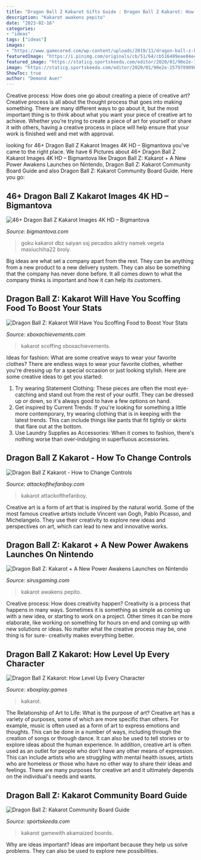 ```yaml
---
title: "Dragon Ball Z Kakarot Gifts Guide : Dragon Ball Z Kakarot: How Level Up Every Character"
description: "Kakarot awakens pepito"
date: "2023-02-16"
categories:
- "ideas"
tags: ["ideas"]
images:
- "https://www.gamecored.com/wp-content/uploads/2019/11/dragon-ball-z-kakarot-2-1620x800.jpg"
featuredImage: "https://i.pinimg.com/originals/cb/51/64/cb516489eae84ee4ab27ede2ccd5dc94.png"
featured_image: "https://staticg.sportskeeda.com/editor/2020/01/90e2e-15797890903073-800.jpg"
image: "https://staticg.sportskeeda.com/editor/2020/01/90e2e-15797890903073-800.jpg"
ShowToc: true
author: "Demond Auer"
---
```



Creative process: How does one go about creating a piece of creative art?
Creative process is all about the thought process that goes into making something. There are many different ways to go about it, but the most important thing is to think about what you want your piece of creative art to achieve. Whether you’re trying to create a piece of art for yourself or share it with others, having a creative process in place will help ensure that your work is finished well and met with approval.

	

		
looking for 46+ Dragon Ball Z Kakarot Images 4K HD – Bigmantova you've came to the right place. We have 6 Pictures about 46+ Dragon Ball Z Kakarot Images 4K HD – Bigmantova like Dragon Ball Z: Kakarot + A New Power Awakens Launches on Nintendo, Dragon Ball Z: Kakarot Community Board Guide and also Dragon Ball Z: Kakarot Community Board Guide. Here you go:
		
    
## 46+ Dragon Ball Z Kakarot Images 4K HD – Bigmantova

<img loading=lazy src="https://i.pinimg.com/originals/cb/51/64/cb516489eae84ee4ab27ede2ccd5dc94.png" onerror="this.onerror=null;this.src='https://tse1.mm.bing.net/th?id=OIP.KdngqRVWn-YGbKQ3rfwtSQHaHU&amp;pid=15.1';" alt="46+ Dragon Ball Z Kakarot Images 4K HD – Bigmantova">

_Source: bigmantova.com_

>goku kakarot dbz saiyan ssj pecados aiktry namek vegeta maxiuchiha22 broly. 

	

Big ideas are what set a company apart from the rest. They can be anything from a new product to a new delivery system. They can also be something that the company has never done before. It all comes down to what the company thinks is important and how it can help its customers.

    
## Dragon Ball Z: Kakarot Will Have You Scoffing Food To Boost Your Stats

<img loading=lazy src="https://www.xboxachievements.com/images/news/kakarot-food.jpg" onerror="this.onerror=null;this.src='https://tse4.mm.bing.net/th?id=OIP.hp-wxtyS-Htw5U42oezZQAHaEK&amp;pid=15.1';" alt="Dragon Ball Z: Kakarot Will Have You Scoffing Food to Boost Your Stats">

_Source: xboxachievements.com_

>kakarot scoffing xboxachievements. 

	

Ideas for fashion: What are some creative ways to wear your favorite clothes?
There are endless ways to wear your favorite clothes, whether you're dressing up for a special occasion or just looking stylish. Here are some creative ideas to get you started: 
1. Try wearing Statement Clothing: These pieces are often the most eye-catching and stand out from the rest of your outfit. They can be dressed up or down, so it's always good to have a few options on hand. 
2. Get inspired by Current Trends: If you're looking for something a little more contemporary, try wearing clothing that is in keeping with the latest trends. This can include things like pants that fit tightly or skirts that flare out at the bottom. 
3. Use Laundry Supplies as Accessories: When it comes to fashion, there's nothing worse than over-indulging in superfluous accessories.

    
## Dragon Ball Z Kakarot - How To Change Controls

<img loading=lazy src="https://attackofthefanboy.com/wp-content/uploads/2020/01/dbz-kakarot-controls-768x432.jpg" onerror="this.onerror=null;this.src='https://tse2.mm.bing.net/th?id=OIP.j619atL6Yq5_xNC2ilb1owHaEK&amp;pid=15.1';" alt="Dragon Ball Z Kakarot - How to Change Controls">

_Source: attackofthefanboy.com_

>kakarot attackofthefanboy. 

	

Creative art is a form of art that is inspired by the natural world. Some of the most famous creative artists include Vincent van Gogh, Pablo Picasso, and Michelangelo. They use their creativity to explore new ideas and perspectives on art, which can lead to new and innovative works.

    
## Dragon Ball Z: Kakarot + A New Power Awakens Launches On Nintendo

<img loading=lazy src="https://sirusgaming.com/wp-content/uploads/2020/01/Dragon-Ball-Z-Kakarot-1024x576.jpg" onerror="this.onerror=null;this.src='https://tse2.mm.bing.net/th?id=OIP.hP8veaY8bNp_0reGm7gw6gHaEK&amp;pid=15.1';" alt="Dragon Ball Z: Kakarot + A New Power Awakens Launches on Nintendo">

_Source: sirusgaming.com_

>kakarot awakens pepito. 

	

Creative process: How does creativity happen?
Creativity is a process that happens in many ways. Sometimes it is something as simple as coming up with a new idea, or starting to work on a project. Other times it can be more elaborate, like working on something for hours on end and coming up with new solutions or ideas. No matter what the creative process may be, one thing is for sure- creativity makes everything better.

    
## Dragon Ball Z Kakarot: How Level Up Every Character

<img loading=lazy src="https://www.gamecored.com/wp-content/uploads/2019/11/dragon-ball-z-kakarot-2-1620x800.jpg" onerror="this.onerror=null;this.src='https://tse1.mm.bing.net/th?id=OIP.8IGabcAVwEEO5wNo9mjPSQHaDq&amp;pid=15.1';" alt="Dragon Ball Z Kakarot: How Level Up Every Character">

_Source: xboxplay.games_

>kakarot. 

	

The Relationship of Art to Life: What is the purpose of art?
Creative art has a variety of purposes, some of which are more specific than others. For example, music is often used as a form of art to express emotions and thoughts. This can be done in a number of ways, including through the creation of songs or through dance. It can also be used to tell stories or to explore ideas about the human experience. In addition, creative art is often used as an outlet for people who don't have any other means of expression. This can include artists who are struggling with mental health issues, artists who are homeless or those who have no other way to share their ideas and feelings. There are many purposes for creative art and it ultimately depends on the individual's needs and wants.

    
## Dragon Ball Z: Kakarot Community Board Guide

<img loading=lazy src="https://staticg.sportskeeda.com/editor/2020/01/90e2e-15797890903073-800.jpg" onerror="this.onerror=null;this.src='https://tse2.mm.bing.net/th?id=OIP.g5DK54HOWYYmjFIAddW_1QHaE3&amp;pid=15.1';" alt="Dragon Ball Z: Kakarot Community Board Guide">

_Source: sportskeeda.com_

>kakarot gamewith akamaized boards. 

	

Why are ideas important?
Ideas are important because they help us solve problems. They can also be used to explore new possibilities.

